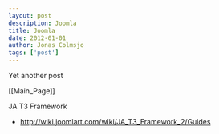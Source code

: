 ```yaml
---
layout: post
description: Joomla
title: Joomla
date: 2012-01-01
author: Jonas Colmsjo
tags: ['post']
---
```


Yet another post





[[Main_Page]]

JA T3 Framework

* http://wiki.joomlart.com/wiki/JA_T3_Framework_2/Guides
